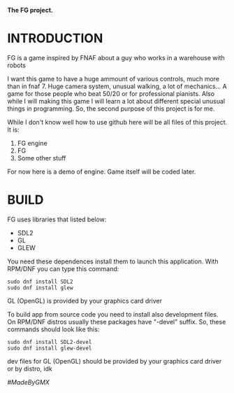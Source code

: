 **The FG project.**


# INTRODUCTION

FG is a game inspired by FNAF about a guy who works in a warehouse with robots

I want this game to have a huge ammount of various controls, much more than in fnaf 7. Huge camera system, unusual walking, a lot of mechanics... A game for those people who beat 50/20 or for professional pianists.
Also while I will making this game I will learn a lot about different special unusual things in programming. So, the second purpose of this project is for me.

While I don't know well how to use github here will be all files of this project. It is:

1) FG engine
2) FG
3) Some other stuff


For now here is a demo of engine. Game itself will be coded later.


# BUILD

FG uses libraries that listed below:

* SDL2
* GL
* GLEW

You need these dependences install them to launch this application. With RPM/DNF you can type this command:

	sudo dnf install SDL2
	sudo dnf install glew

GL (OpenGL) is provided by your graphics card driver


To build app from source code you need to install also development files. On RPM/DNF distros usually these packages have "-devel" suffix. So, these commands should look like this:

	sudo dnf install SDL2-devel
	sudo dnf install glew-devel

dev files for GL (OpenGL) should be provided by your graphics card driver or by distro, idk



*#MadeByGMX*